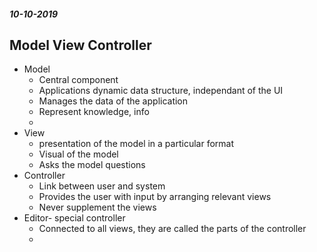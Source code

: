 #### _10-10-2019_

## Model View Controller
* Model
    * Central component
    * Applications dynamic data structure, independant of the UI
    * Manages the data of the application
    * Represent knowledge, info
    * 
* View
    * presentation of the model in a particular format
    * Visual of the model 
    * Asks the model questions
* Controller
    * Link between user and system
    * Provides the user with input by arranging relevant views
    * Never supplement the views
* Editor- special controller
    * Connected to all views, they are called the parts of the controller
    * 